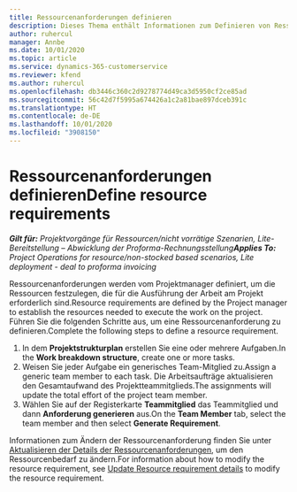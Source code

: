 ```yaml
---
title: Ressourcenanforderungen definieren
description: Dieses Thema enthält Informationen zum Definieren von Ressourcenanforderungsinformationen.
author: ruhercul
manager: Annbe
ms.date: 10/01/2020
ms.topic: article
ms.service: dynamics-365-customerservice
ms.reviewer: kfend
ms.author: ruhercul
ms.openlocfilehash: db3446c360c2d9278774d49ca3d5950cf2ce85ad
ms.sourcegitcommit: 56c42d7f5995a674426a1c2a81bae897dceb391c
ms.translationtype: HT
ms.contentlocale: de-DE
ms.lasthandoff: 10/01/2020
ms.locfileid: "3908150"
---
```

# <a name="define-resource-requirements"></a><span data-ttu-id="1edd0-103">Ressourcenanforderungen definieren</span><span class="sxs-lookup"><span data-stu-id="1edd0-103">Define resource requirements</span></span>

<span data-ttu-id="1edd0-104">_**Gilt für:** Projektvorgänge für Ressourcen/nicht vorrätige Szenarien, Lite-Bereitstellung – Abwicklung der Proforma-Rechnungsstellung_</span><span class="sxs-lookup"><span data-stu-id="1edd0-104">_**Applies To:** Project Operations for resource/non-stocked based scenarios, Lite deployment - deal to proforma invoicing_</span></span>

<span data-ttu-id="1edd0-105">Ressourcenanforderungen werden vom Projektmanager definiert, um die Ressourcen festzulegen, die für die Ausführung der Arbeit am Projekt erforderlich sind.</span><span class="sxs-lookup"><span data-stu-id="1edd0-105">Resource requirements are defined by the Project manager to establish the resources needed to execute the work on the project.</span></span> <span data-ttu-id="1edd0-106">Führen Sie die folgenden Schritte aus, um eine Ressourcenanforderung zu definieren.</span><span class="sxs-lookup"><span data-stu-id="1edd0-106">Complete the following steps to define a resource requirement.</span></span>

1.  <span data-ttu-id="1edd0-107">In dem **Projektstrukturplan** erstellen Sie eine oder mehrere Aufgaben.</span><span class="sxs-lookup"><span data-stu-id="1edd0-107">In the **Work breakdown structure**, create one or more tasks.</span></span>
2.  <span data-ttu-id="1edd0-108">Weisen Sie jeder Aufgabe ein generisches Team-Mitglied zu.</span><span class="sxs-lookup"><span data-stu-id="1edd0-108">Assign a generic team member to each task.</span></span> <span data-ttu-id="1edd0-109">Die Arbeitsaufträge aktualisieren den Gesamtaufwand des Projektteammitglieds.</span><span class="sxs-lookup"><span data-stu-id="1edd0-109">The assignments will update the total effort of the project team member.</span></span>
3.  <span data-ttu-id="1edd0-110">Wählen Sie auf der Registerkarte **Teammitglied** das Teammitglied und dann **Anforderung generieren** aus.</span><span class="sxs-lookup"><span data-stu-id="1edd0-110">On the **Team Member** tab, select the team member and then select **Generate Requirement**.</span></span>

<span data-ttu-id="1edd0-111">Informationen zum Ändern der Ressourcenanforderung finden Sie unter [Aktualisieren der Details der Ressourcenanforderungen](define-resource-requirements.md), um den Ressourcenbedarf zu ändern.</span><span class="sxs-lookup"><span data-stu-id="1edd0-111">For information about how to modify the resource requirement, see [Update Resource requirement details](define-resource-requirements.md) to modify the resource requirement.</span></span>